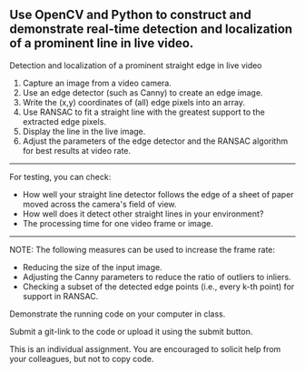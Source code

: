 Use OpenCV and Python to construct and demonstrate real-time detection and localization of a prominent line in live video.
----
Detection and localization of a prominent straight edge in live video

1. Capture an image from a video camera.
1. Use an edge detector (such as Canny) to create an edge image.
1. Write the (x,y) coordinates of (all) edge pixels into an array.
1. Use RANSAC to fit a straight line with the greatest support to the extracted edge pixels.
1. Display the line in the live image.
1. Adjust the parameters of the edge detector and the RANSAC algorithm for best results at video rate.

-----

For testing, you can check:

- How well your straight line detector follows the edge of a sheet of paper moved across the camera's field of view.
- How well does it detect other straight lines in your environment?
- The processing time for one video frame or image.

----
NOTE:
The following measures can be used to increase the frame rate:
- Reducing the size of the input image.
- Adjusting the Canny parameters to reduce the ratio of outliers to inliers.
- Checking a subset of the detected edge points (i.e., every k-th point) for support in RANSAC.

Demonstrate the running code on your computer in class.

Submit a git-link to the code or upload it using the submit button.

This is an individual assignment.  You are encouraged to solicit help from your colleagues, but not to copy code.